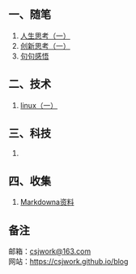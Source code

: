 ## 一、随笔
1. [人生思考（一）](https://help.github.com/categories/github-pages-basics/)
2. [创新思考（一）](https://help.github.com/categories/github-pages-basics/)
3. [句句感悟](https://help.github.com/categories/github-pages-basics/)

## 二、技术
1. [linux（一）](https://help.github.com/categories/github-pages-basics/)


## 三、科技
1. 

## 四、收集
1. [Markdowna资料](https://csjwork.github.io/blog/%E6%94%B6%E9%9B%86/markdown.html)

## 备注
邮箱：csjwork@163.com  
网站：https://csjwork.github.io/blog